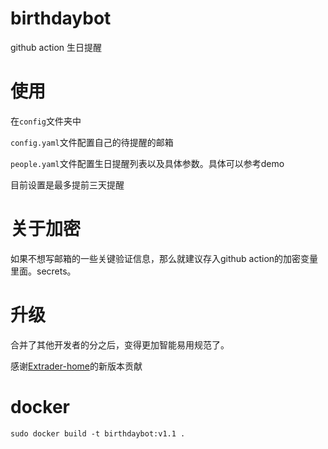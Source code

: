 # birthdaybot

github action 生日提醒


# 使用

在`config`文件夹中

`config.yaml`文件配置自己的待提醒的邮箱

`people.yaml`文件配置生日提醒列表以及具体参数。具体可以参考demo


目前设置是最多提前三天提醒

# 关于加密
如果不想写邮箱的一些关键验证信息，那么就建议存入github action的加密变量里面。secrets。


# 升级

合并了其他开发者的分之后，变得更加智能易用规范了。

感谢[Extrader-home](https://github.com/Extrader-home)的新版本贡献



# docker
`sudo docker build -t birthdaybot:v1.1 . `


